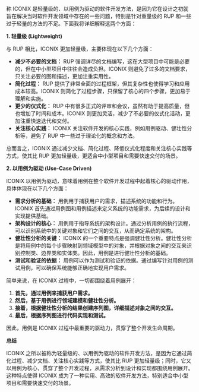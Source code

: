 称 ICONIX 是轻量级的、以用例为驱动的软件开发方法，是因为它在设计之初就旨在解决当时软件开发领域中存在的一些问题，特别是针对重量级的 RUP 和一些过于轻量的方法的不足。下面我将详细解释这两个方面：

**1. 轻量级 (Lightweight)**

与 RUP 相比，ICONIX 更加轻量级，主要体现在以下几个方面：

- **减少不必要的文档：** RUP 强调详尽的文档编写，这在大型项目中可能是必要的，但在中小型项目中往往会造成负担。ICONIX 则避免了过多的文档要求，只关注必要的图和描述，更加注重实用性。
- **简化过程：** RUP 提供了非常全面的过程框架，但其复杂性也使得学习和应用成本较高。ICONIX 则简化了过程步骤，只保留了核心的四个步骤，更加易于理解和实施。
- **更少的仪式化：** RUP 中有很多正式的评审和会议，虽然有助于提高质量，但也增加了时间和成本。ICONIX 则更加灵活，减少了不必要的仪式化活动，更加注重快速迭代和交付。
- **关注核心实践：** ICONIX 关注软件开发的核心实践，例如用例驱动、健壮性分析等，避免了 RUP 中一些过于理论化的概念和方法。

总而言之，ICONIX 通过减少文档、简化过程、降低仪式化程度和关注核心实践等方式，使其比 RUP 更加轻量级，更适合中小型项目和需要快速交付的场景。

**2. 以用例为驱动 (Use-Case Driven)**

ICONIX 以用例为驱动，意味着用例在整个软件开发过程中起着核心的驱动作用，具体体现在以下几个方面：

- **需求分析的基础：** 用例用于捕获用户的需求，描述系统的功能和行为。ICONIX 首先通过用例图和用例描述来定义系统的功能需求，为后续的设计和实现提供基础。
- **架构设计的核心：** 用例用于指导系统的架构设计。通过分析用例的执行流程，可以识别系统中的关键对象和它们之间的交互，从而确定系统的架构。
- **健壮性分析的关键：** ICONIX 的一个重要特点是强调健壮性分析。健壮性分析是将用例中的每个步骤映射到领域模型中的对象，并根据对象之间的交互来识别控制类、边界类和实体类。因此，用例是进行健壮性分析的基础。
- **测试和验证的依据：** 用例可以作为测试和验证的依据。通过编写针对用例的测试用例，可以确保系统能够正确地实现用户需求。

简单来说，在 ICONIX 过程中，一切都围绕着用例展开：

1. **首先，通过用例来捕获用户需求。**
2. **然后，基于用例进行领域建模和健壮性分析。**
3. **接着，根据健壮性分析的结果创建序列图，详细描述对象之间的交互。**
4. **最后，根据序列图进行代码实现和测试。**

因此，用例是 ICONIX 过程中最重要的驱动力，贯穿了整个开发生命周期。

**总结**

ICONIX 之所以被称为轻量级的、以用例为驱动的软件开发方法，是因为它通过简化过程、减少文档、关注核心实践等方式，使其比 RUP 更加轻量级；同时，它又以用例为核心，贯穿了整个开发过程，从需求分析到设计和实现都围绕用例展开。这种特点使得 ICONIX 成为了一种实用、高效的软件开发方法，特别适合中小型项目和需要快速交付的场景。